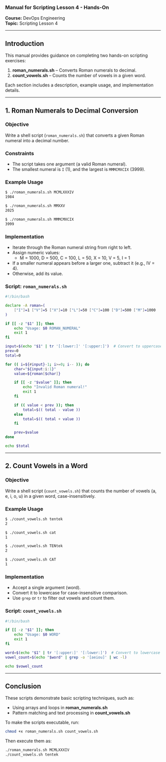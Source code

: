 ### **Manual for Scripting Lesson 4 - Hands-On**  
**Course:** DevOps Engineering  
**Topic:** Scripting Lesson 4  

---

## **Introduction**  
This manual provides guidance on completing two hands-on scripting exercises:  

1. **roman_numerals.sh** – Converts Roman numerals to decimal.  
2. **count_vowels.sh** – Counts the number of vowels in a given word.  

Each section includes a description, example usage, and implementation details.  

---

## **1. Roman Numerals to Decimal Conversion**  

### **Objective**  
Write a shell script (`roman_numerals.sh`) that converts a given Roman numeral into a decimal number.  

### **Constraints**  
- The script takes one argument (a valid Roman numeral).  
- The smallest numeral is `I` (1), and the largest is `MMMCMXCIX` (3999).  

### **Example Usage**  
```sh
$ ./roman_numerals.sh MCMLXXXIV
1984

$ ./roman_numerals.sh MMXXV
2025

$ ./roman_numerals.sh MMMCMXCIX
3999
```

### **Implementation**  
- Iterate through the Roman numeral string from right to left.  
- Assign numeric values:  
  - M = 1000, D = 500, C = 100, L = 50, X = 10, V = 5, I = 1  
- If a smaller numeral appears before a larger one, subtract it (e.g., IV = 4).  
- Otherwise, add its value.  

### **Script: `roman_numerals.sh`**  
```sh
#!/bin/bash

declare -A roman=(
    ["I"]=1 ["V"]=5 ["X"]=10 ["L"]=50 ["C"]=100 ["D"]=500 ["M"]=1000
)

if [[ -z "$1" ]]; then
    echo "Usage: $0 ROMAN_NUMERAL"
    exit 1
fi

input=$(echo "$1" | tr '[:lower:]' '[:upper:]')  # Convert to uppercase
prev=0
total=0

for (( i=${#input}-1; i>=0; i-- )); do
    char="${input:i:1}"
    value=${roman[$char]}

    if [[ -z "$value" ]]; then
        echo "Invalid Roman numeral!"
        exit 1
    fi

    if (( value < prev )); then
        total=$(( total - value ))
    else
        total=$(( total + value ))
    fi

    prev=$value
done

echo $total
```

---

## **2. Count Vowels in a Word**  

### **Objective**  
Write a shell script (`count_vowels.sh`) that counts the number of vowels (a, e, i, o, u) in a given word, case-insensitively.  

### **Example Usage**  
```sh
$ ./count_vowels.sh tentek
2

$ ./count_vowels.sh cat
1

$ ./count_vowels.sh TENtek
2

$ ./count_vowels.sh CAT
1
```

### **Implementation**  
- Accept a single argument (word).  
- Convert it to lowercase for case-insensitive comparison.  
- Use `grep` or `tr` to filter out vowels and count them.  

### **Script: `count_vowels.sh`**  
```sh
#!/bin/bash

if [[ -z "$1" ]]; then
    echo "Usage: $0 WORD"
    exit 1
fi

word=$(echo "$1" | tr '[:upper:]' '[:lower:]')  # Convert to lowercase
vowel_count=$(echo "$word" | grep -o '[aeiou]' | wc -l)

echo $vowel_count
```

---

## **Conclusion**  
These scripts demonstrate basic scripting techniques, such as:  
- Using arrays and loops in **roman_numerals.sh**  
- Pattern matching and text processing in **count_vowels.sh**  

To make the scripts executable, run:  
```sh
chmod +x roman_numerals.sh count_vowels.sh
```

Then execute them as:  
```sh
./roman_numerals.sh MCMLXXXIV  
./count_vowels.sh tentek  
```
